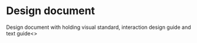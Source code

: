 <h1> Design document </h1>
<p>Design document with holding visual standard, interaction design guide and text guide<>

